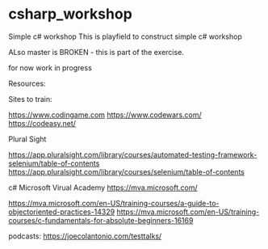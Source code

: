 # csharp_workshop
Simple c# workshop
This is playfield to construct simple c# workshop

ALso master is BROKEN - this is part of the exercise.

for now work in progress


Resources:

Sites to train:


https://www.codingame.com
https://www.codewars.com/
https://codeasy.net/



Plural Sight

https://app.pluralsight.com/library/courses/automated-testing-framework-selenium/table-of-contents
https://app.pluralsight.com/library/courses/selenium/table-of-contents


c#
Microsoft  Virual Academy https://mva.microsoft.com/


https://mva.microsoft.com/en-US/training-courses/a-guide-to-objectoriented-practices-14329
https://mva.microsoft.com/en-US/training-courses/c-fundamentals-for-absolute-beginners-16169


podcasts:
https://joecolantonio.com/testtalks/
